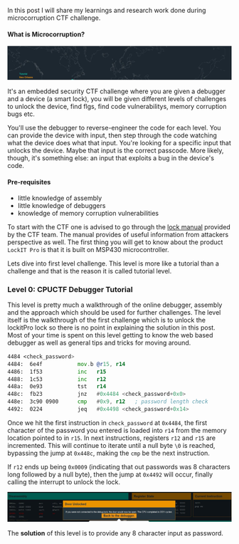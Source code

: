 

In this post I will share my learnings and research work done during microcorruption CTF challenge.

#### What is Microcorruption?

![](./micro-tut1.jpg)

It's an embedded security CTF challenge where you are given a debugger and a device (a smart lock), you will be given different levels of challenges to unlock the device, find flgs, find code vulnerabilitys, memory corruption bugs etc.

You'll use the debugger to reverse-engineer the code for each level. You can provide the device with input, then step through the code watching what the device does what that input. You're looking for a specific input that unlocks the device. Maybe that input is the correct passcode. More likely, though, it's something else: an input that exploits a bug in the device's code.

#### Pre-requisites

* little knowledge of assembly
* little knowledge of debuggers
* knowledge of memory corruption vulnerabilities


To start with the CTF one is advised to go through the [lock manual](https://microcorruption.com/manual.pdf) provided by the CTF team. The manual provides of useful information from attackers perspective as well. The first thing you will get to know about the product `LockIT Pro` is that it is built on MSP430 microcontroller.

Lets dive into first level challenge. This level is more like a tutorial than a challenge and that is the reason it is called tutorial level.

### Level 0: CPUCTF Debugger Tutorial

This level is pretty much a walkthrough of the online debugger, assembly and the approach which should be used for further challenges. The level itself is the walkthrough of the first challenge which is to unlock the lockitPro lock so there is no point in explaining the solution in this post. Most of your time is spent on this level getting to know the web based debugger as well as general tips and tricks for moving around.


```asm
4484 <check_password>
4484:  6e4f           mov.b @r15, r14
4486:  1f53           inc   r15
4488:  1c53           inc   r12
448a:  0e93           tst   r14
448c:  fb23           jnz   #0x4484 <check_password+0x0>
448e:  3c90 0900      cmp   #0x9, r12   ; password length check
4492:  0224           jeq   #0x4498 <check_password+0x14>
```

Once we hit the first instruction in `check_password` at `0x4484`, the first character of the password you entered is loaded into `r14` from the memory location pointed to in `r15`. In next instructions, registers `r12` and `r15` are incremented. This will continue to iterate until a null byte `\0` is reached, bypassing the jump at `0x448c`, making the `cmp` be the next instruction.

If `r12` ends up being `0x0009` (indicating that out passwords was 8 characters long followed by a null byte), then the jump at `0x4492` will occur, finally calling the interrupt to unlock the lock.

![](./micro-tut2.jpg)

The **solution** of this level is to provide any 8 character input as password.
